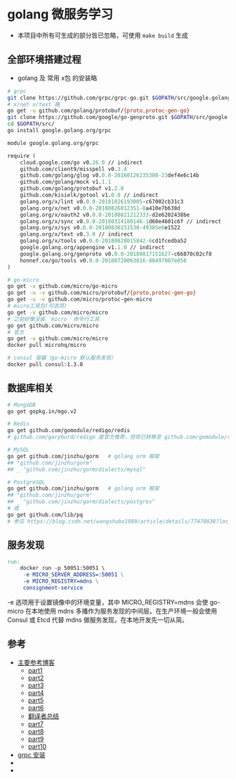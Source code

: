 # golang 微服务学习

+ 本项目中所有可生成的部分皆已忽略，可使用 `make build` 生成

## 全部环境搭建过程

+ golang 及 常用 x包 的安装略

```bash
# grpc
git clone https://github.com/grpc/grpc-go.git $GOPATH/src/google.golang.org/grpc
# x/net x/text 略
go get -u github.com/golang/protobuf/{proto,protoc-gen-go}
git clone https://github.com/google/go-genproto.git $GOPATH/src/google.golang.org/genproto
cd $GOPATH/src/
go install google.golang.org/grpc
```

```mod
module google.golang.org/grpc

require (
	cloud.google.com/go v0.26.0 // indirect
	github.com/client9/misspell v0.3.4
	github.com/golang/glog v0.0.0-20160126235308-23def4e6c14b
	github.com/golang/mock v1.1.1
	github.com/golang/protobuf v1.2.0
	github.com/kisielk/gotool v1.0.0 // indirect
	golang.org/x/lint v0.0.0-20181026193005-c67002cb31c3
	golang.org/x/net v0.0.0-20180826012351-8a410e7b638d
	golang.org/x/oauth2 v0.0.0-20180821212333-d2e6202438be
	golang.org/x/sync v0.0.0-20180314180146-1d60e4601c6f // indirect
	golang.org/x/sys v0.0.0-20180830151530-49385e6e1522
	golang.org/x/text v0.3.0 // indirect
	golang.org/x/tools v0.0.0-20180828015842-6cd1fcedba52
	google.golang.org/appengine v1.1.0 // indirect
	google.golang.org/genproto v0.0.0-20180817151627-c66870c02cf8
	honnef.co/go/tools v0.0.0-20180728063816-88497007e858
)
```

```bash
# go-micro
go get -v github.com/micro/go-micro
go get -u -v github.com/micro/protobuf/{proto,protoc-gen-go}
go get -u -v github.com/micro/protoc-gen-micro
# micro工具包(可选项)
go get -v github.com/micro/micro
# 之前好像没装 `micro` 命令行工具
go get github.com/micro/micro
# 官方
go get -u github.com/micro/micro
docker pull microhq/micro
```

```bash
# consul 容器（go-micro 默认服务发现）
docker pull consul:1.3.0
```

## 数据库相关

```bash
# MongoDB
go get gopkg.in/mgo.v2

# Redis
go get github.com/gomodule/redigo/redis
# github.com/garyburd/redigo 是官方推荐，但现已转移至 github.com/gomodule/redigo

# MySQL
go get github.com/jinzhu/gorm   # golang orm 框架
## "github.com/jinzhu/gorm"
## _ "github.com/jinzhu/gorm/dialects/mysql"

# PostgreSQL
go get github.com/jinzhu/gorm   # golang orm 框架
## "github.com/jinzhu/gorm"
## _ "github.com/jinzhu/gorm/dialects/postgres"
# 或
go get github.com/lib/pq
# 参见 https://blog.csdn.net/wangshubo1989/article/details/77478838?locationNum=3&fps=1
```

## 服务发现

```Makefile
run:
	docker run -p 50051:50051 \
	 -e MICRO_SERVER_ADDRESS=:50051 \
	 -e MICRO_REGISTRY=mdns \
	 consignment-service
```
-e 选项用于设置镜像中的环境变量，其中 MICRO_REGISTRY=mdns 会使 go-micro 在本地使用 mdns 多播作为服务发现的中间层。在生产环境一般会使用 Consul 或 Etcd 代替 mdns 做服务发现，在本地开发先一切从简。

## 参考

+ [主要参考博客](https://wuyin.io/)
    + [part1](https://wuyin.io/2018/05/10/microservices-part-1-introduction-and-talk-service/)
    + [part2](https://wuyin.io/2018/05/12/microservices-part-2-use-go-micro-and-dockerising/)
    + [part3](https://wuyin.io/2018/05/22/microservices-part-3-docker-compose-and-mongodb-with-orm/)
    + [part4](https://wuyin.io/2018/05/27/microservices-part-4-auth-user-by-jwt/)
    + [part5](https://wuyin.io/2018/05/28/microservices-part-5-event-brokering-with-go-micro/)
    + [part6](https://wuyin.io/2018/05/30/microservices-part-6-web-clients/)
    + [翻译者总结](https://wuyin.io/2018/06/01/microservices-summaries/)
    + [part7](https://ewanvalentine.io/microservices-in-golang-part-7/)
    + [part8](https://ewanvalentine.io/microservices-in-golang-part-8/)
    + [part9](https://ewanvalentine.io/microservices-in-golang-part-9/)
    + [part10](https://ewanvalentine.io/microservices-in-golang-part-10/)
+ [grpc 安装](https://www.jianshu.com/p/dba4c7a6d608)
+ [](https://cloud.tencent.com/developer/article/1351762)
+ [](https://wuyin.io/2018/05/02/protobuf-with-grpc-in-golang/)
